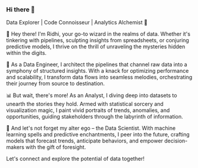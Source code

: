 ### Hi there 👋

Data Explorer | Code Connoisseur | Analytics Alchemist 🔬


👋 Hey there! I'm Ridhi, your go-to wizard in the realms of data. Whether it's tinkering with pipelines, sculpting insights from spreadsheets, or conjuring predictive models, I thrive on the thrill of unraveling the mysteries hidden within the digits.

🧪 As a Data Engineer, I architect the pipelines that channel raw data into a symphony of structured insights. With a knack for optimizing performance and scalability, I transform data flows into seamless melodies, orchestrating their journey from source to destination.

📊 But wait, there's more! As an Analyst, I  diving deep into datasets to unearth the stories they hold. Armed with statistical sorcery and visualization magic, I paint vivid portraits of trends, anomalies, and opportunities, guiding stakeholders through the labyrinth of information.

🔮 And let's not forget my alter ego – the Data Scientist. With machine learning spells and predictive enchantments, I peer into the future, crafting models that forecast trends, anticipate behaviors, and empower decision-makers with the gift of foresight.

Let's connect and explore the potential of data together! 
